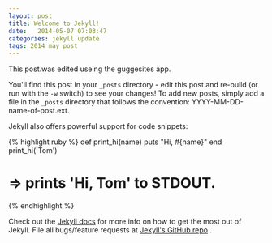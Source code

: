 ```yaml
---
layout: post
title: Welcome to Jekyll!
date:   2014-05-07 07:03:47
categories: jekyll update
tags: 2014 may post
---
```

This post.was edited useing the guggesites app.

You'll find this post in your `_posts` directory - edit this post and re-build (or run with the `-w` switch) to see your changes!
To add new posts, simply add a file in the `_posts` directory that follows the convention: YYYY-MM-DD-name-of-post.ext.

Jekyll also offers powerful support for code snippets:

{% highlight ruby %}
def print_hi(name)
  puts "Hi, #{name}"
end
print_hi('Tom')

#  =&gt; prints 'Hi, Tom' to STDOUT.

{% endhighlight %}

Check out the [Jekyll docs][jekyll] for more info on how to get the most out of Jekyll. File all bugs/feature requests at [Jekyll's GitHub repo](https://github.com/mojombo/jekyll)
.

[jekyll]:    http://jekyllrb.com
